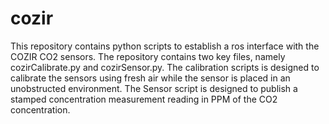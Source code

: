 # cozir

This repository contains python scripts to establish a ros interface with the COZIR CO2 sensors. The repository contains two key files, namely cozirCalibrate.py and cozirSensor.py. The calibration scripts is designed to calibrate the sensors using fresh air while the sensor is placed in an unobstructed environment. The Sensor script is designed to publish a stamped concentration measurement reading in PPM of the CO2 concentration.
